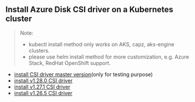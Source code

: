 ## Install Azure Disk CSI driver on a Kubernetes cluster
> Note: 
>  - kubectl install method only works on AKS, capz, aks-engine clusters.
>  - please use helm install method for more customization, e.g. Azure Stack, RedHat OpenShift support.
> 
 - [install CSI driver master version](./install-csi-driver-master.md)(only for testing purpose)
 - [install v1.28.0 CSI driver](./install-csi-driver-v1.28.0.md)
 - [install v1.27.1 CSI driver](./install-csi-driver-v1.27.1.md)
 - [install v1.26.5 CSI driver](./install-csi-driver-v1.26.5.md)
